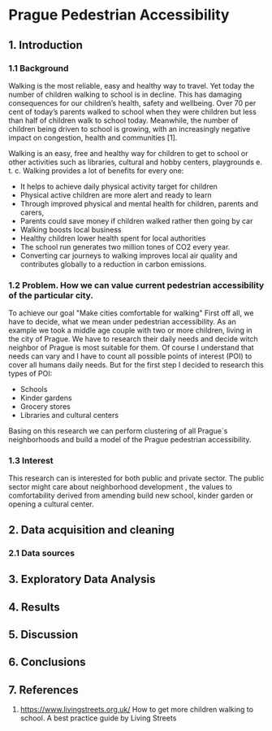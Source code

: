 # Prague Pedestrian Accessibility

## 1. Introduction

### 1.1 Background

Walking is the most reliable, easy and healthy way to travel. Yet today the number of children walking to school is in decline. This has damaging consequences for our children’s health, safety and wellbeing.
Over 70 per cent of today’s parents walked to school when they were children but less than half of children walk to school today. Meanwhile, the number of children being driven to school is growing, with an increasingly negative impact on congestion, health and communities [1].

Walking is an easy, free and healthy way for children to get to school or other activities such as libraries, cultural and hobby centers, playgrounds e. t. c. Walking provides a lot of benefits for every one:

- It helps to achieve daily  physical activity target for children
- Physical active children are more alert and ready to learn
- Through improved physical and mental health for
  children, parents and carers,
- Parents could save money if children walked rather then going by car
- Walking boosts local business
- Healthy children lower health spent for local authorities
- The school run generates two million tones of CO2 every year.
- Converting car journeys to walking improves local air quality and contributes globally to a reduction in carbon emissions.

### 1.2 Problem. How we can value current pedestrian accessibility of the particular city. 

To achieve our goal "Make cities comfortable for  walking" First off all, we have to decide, what we mean under pedestrian accessibility. As an example we took a middle age couple with two or more children, living in the city of Prague. We have to research their daily needs and decide  witch neighbor of  Prague is most suitable for them. Of course I understand that needs can vary and I have to count all possible points of interest (POI) to cover all humans daily needs.  But for the first step I decided to research this types of POI:

- Schools
- Kinder gardens
- Grocery stores
- Libraries and cultural centers

Basing on this research we can perform clustering of all Prague`s neighborhoods and build a model of the Prague pedestrian accessibility.

### 1.3 Interest

This research can is interested  for both public and private sector. The public sector might care about neighborhood development , the values to comfortability derived from amending build new school, kinder garden or opening a  cultural center. 



## 2. Data acquisition and cleaning

### 2.1 Data sources



## 3. Exploratory Data Analysis

 

## 4. Results



## 5. Discussion



## 6. Conclusions

 

## 7. References

1.  https://www.livingstreets.org.uk/  How to get more children walking to school. A best practice guide by Living Streets